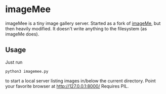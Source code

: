 imageMee
========

imageMee is a tiny image gallery server. Started as a fork of 
[imageMe](https://github.com/unwitting/imageme), but then heavily modified.
It doesn't write anything to the filesystem (as imageMe does).

Usage
-----

Just run
```
python3 imagemee.py
```

to start a local server listing images in/below the current directory. Point your favorite browser at http://127.0.0.1:8000/
Requires PIL.
